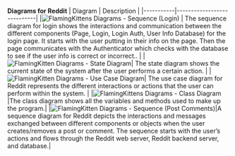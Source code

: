 **Diagrams for Reddit**
| Diagram   | Description                |
|-----------|----------------------------|
|![FlamingKittens Diagrams - Sequence (Login)](https://github.com/FlamingPepper/CS151-FlamingKittens/assets/64181068/d4f30dc6-c296-4750-840c-02b35c874591) | The sequence diagram for login shows the interactions and communication between the different components (Page, Login, Login Auth, User Info Database) for the login page. It starts with the user putting in their info on the page. Then the page communicates with the Authenticator which checks with the database to see if the user info is correct or incorrect.. |
|![FlamingKitten Diagrams - State Diagram](https://github.com/FlamingPepper/CS151-FlamingKittens/assets/64181068/42e33aa3-0121-45f7-8f86-acb618b61683)| The state diagram shows the current state of the system after the user performs a certain action. |
|![FlamingKitten Diagrams - Use Case Diagram](https://github.com/FlamingPepper/CS151-FlamingKittens/assets/64181068/b9f24fbc-3fc5-43ab-b724-32d9ba899649)| The use case diagram for Reddit represents the different interactions or actions that the user can perform within the system. |
|![FlamingKittens Diagrams - Class Diagram](https://github.com/FlamingPepper/CS151-FlamingKittens/assets/64181068/dc771cc5-4fe6-43e4-acab-08066214848a)|The class diagram shows all the variables and methods used to make up the program.|
|![FlamingKitten Diagrams - Sequence (Post   Comments)](https://github.com/FlamingPepper/CS151-FlamingKittens/assets/64181068/2aa9f9c0-598e-4cfa-831f-a4cbf8249388)|A sequence diagram for Reddit depicts the interactions and messages exchanged between different components or objects when the user creates/removes a post or comment. The sequence starts with the user’s actions and flows through the Reddit web server, Reddit backend server, and database.|

